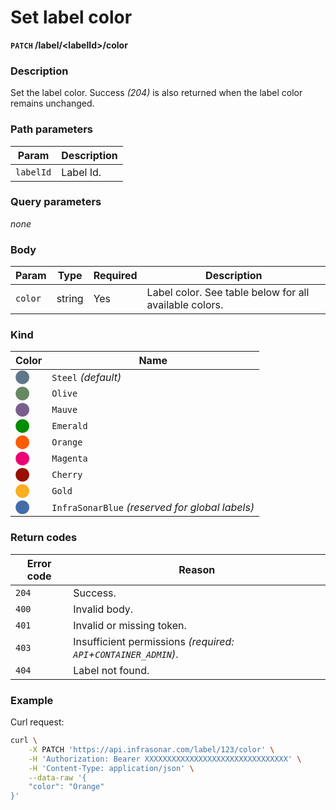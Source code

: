 # Set label color
**`PATCH` /label/<labelId\>/color**

### Description
Set the label color. Success _(204)_ is also returned when the label color remains unchanged.

### Path parameters
Param               | Description
--------------------|-------------
`labelId`           | Label Id.

### Query parameters
_none_

### Body
Param       | Type      | Required  | Description
------------|-----------|-----------|-------------
`color`     | string    | Yes       | Label color. See table below for all available colors.

### Kind

Color                                   | Name
----------------------------------------|------------------------
<span style="color:#5f7789;">⬤</span>  | `Steel` _(default)_
<span style="color:#668860;">⬤</span>  | `Olive`
<span style="color:#795f8d;">⬤</span>  | `Mauve`
<span style="color:#008d00;">⬤</span>  | `Emerald`
<span style="color:#ff5b00;">⬤</span>  | `Orange`
<span style="color:#ec0074;">⬤</span>  | `Magenta`
<span style="color:#990f02;">⬤</span>  | `Cherry`
<span style="color:#fcae1e;">⬤</span>  | `Gold`
<span style="color:#436caa;">⬤</span>  | `InfraSonarBlue` _(reserved for global labels)_

### Return codes
Error code  | Reason
------------|--------
`204`       | Success.
`400`       | Invalid body.
`401`       | Invalid or missing token.
`403`       | Insufficient permissions _(required: `API`+`CONTAINER_ADMIN`)_.
`404`       | Label not found.

### Example
Curl request:
```bash
curl \
    -X PATCH 'https://api.infrasonar.com/label/123/color' \
    -H 'Authorization: Bearer XXXXXXXXXXXXXXXXXXXXXXXXXXXXXXXX' \
    -H 'Content-Type: application/json' \
    --data-raw '{
    "color": "Orange"
}'
```
